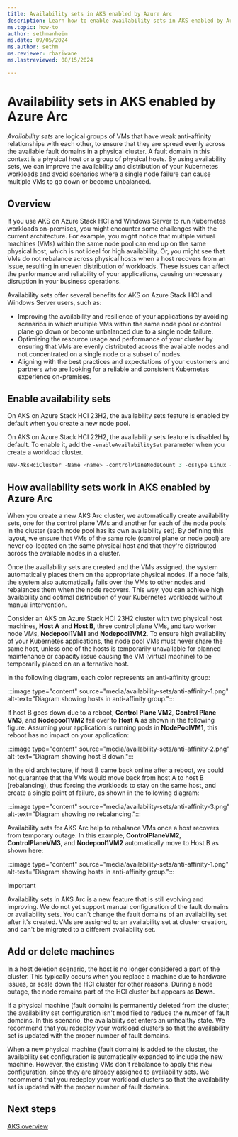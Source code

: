 ```yaml
---
title: Availability sets in AKS enabled by Azure Arc
description: Learn how to enable availability sets in AKS enabled by Arc to improve the availability and distribution of your Kubernetes workloads.
ms.topic: how-to
author: sethmanheim
ms.date: 09/05/2024
ms.author: sethm 
ms.reviewer: rbaziwane
ms.lastreviewed: 08/15/2024

---
```


# Availability sets in AKS enabled by Azure Arc

*Availability sets* are logical groups of VMs that have weak anti-affinity relationships with each other, to ensure that they are spread evenly across the available fault domains in a physical cluster. A fault domain in this context is a physical host or a group of physical hosts. By using availability sets, we can improve the availability and distribution of your Kubernetes workloads and avoid scenarios where a single node failure can cause multiple VMs to go down or become unbalanced.

## Overview

If you use AKS on Azure Stack HCI and Windows Server to run Kubernetes workloads on-premises, you might encounter some challenges with the current architecture. For example, you might notice that multiple virtual machines (VMs) within the same node pool can end up on the same physical host, which is not ideal for high availability. Or, you might see that VMs do not rebalance across physical hosts when a host recovers from an issue, resulting in uneven distribution of workloads. These issues can affect the performance and reliability of your applications, causing unnecessary disruption in your business operations.

Availability sets offer several benefits for AKS on Azure Stack HCI and Windows Server users, such as:

- Improving the availability and resilience of your applications by avoiding scenarios in which multiple VMs within the same node pool or control plane go down or become unbalanced due to a single node failure.
- Optimizing the resource usage and performance of your cluster by ensuring that VMs are evenly distributed across the available nodes and not concentrated on a single node or a subset of nodes.
- Aligning with the best practices and expectations of your customers and partners who are looking for a reliable and consistent Kubernetes experience on-premises.

## Enable availability sets

On AKS on Azure Stack HCI 23H2, the availability sets feature is enabled by default when you create a new node pool.

On AKS on Azure Stack HCI 22H2, the availability sets feature is disabled by default. To enable it, add the `-enableAvailabilitySet` parameter when you create a workload cluster.

```powershell
New-AksHciCluster -Name <name> -controlPlaneNodeCount 3 -osType Linux -kubernetesVersion $kubernetesVersion -enableAvailabilitySet
```

## How availability sets work in AKS enabled by Azure Arc

When you create a new AKS Arc cluster, we automatically create availability sets, one for the control plane VMs and another for each of the node pools in the cluster (each node pool has its own availability set). By defining this layout, we ensure that VMs of the same role (control plane or node pool) are never co-located on the same physical host and that they're distributed across the available nodes in a cluster.

Once the availability sets are created and the VMs assigned, the system automatically places them on the appropriate physical nodes. If a node fails, the system also automatically fails over the VMs to other nodes and rebalances them when the node recovers. This way, you can achieve high availability and optimal distribution of your Kubernetes workloads without manual intervention.

Consider an AKS on Azure Stack HCI 23H2 cluster with two physical host machines, **Host A** and **Host B**, three control plane VMs, and two worker node VMs, **Nodepool1VM1** and **Nodepool1VM2**. To ensure high availability of your Kubernetes applications, the node pool VMs must never share the same host, unless one of the hosts is temporarily unavailable for planned maintenance or capacity issue causing the VM (virtual machine) to be temporarily placed on an alternative host.

In the following diagram, each color represents an anti-affinity group:  

:::image type="content" source="media/availability-sets/anti-affinity-1.png" alt-text="Diagram showing hosts in anti-affinity group.":::

If host B goes down due to a reboot, **Control Plane VM2**, **Control Plane VM3**, and **Nodepool1VM2** fail over to **Host A** as shown in the following figure. Assuming your application is running pods in **NodePoolVM1**, this reboot has no impact on your application:

:::image type="content" source="media/availability-sets/anti-affinity-2.png" alt-text="Diagram showing host B down.":::

In the old architecture, if host B came back online after a reboot, we could not guarantee that the VMs would move back from host A to host B (rebalancing), thus forcing the workloads to stay on the same host, and create a single point of failure, as shown in the following diagram:

:::image type="content" source="media/availability-sets/anti-affinity-3.png" alt-text="Diagram showing no rebalancing.":::

Availability sets for AKS Arc help to rebalance VMs once a host recovers from temporary outage. In this example, **ControlPlaneVM2**, **ControlPlaneVM3**, and **Nodepool1VM2** automatically move to Host B as shown here:

:::image type="content" source="media/availability-sets/anti-affinity-1.png" alt-text="Diagram showing hosts in anti-affinity group.":::

> [!IMPORTANT]
> Availability sets in AKS Arc is a new feature that is still evolving and improving. We do not yet support manual configuration of the fault domains or availability sets. You can't change the fault domains of an availability set after it's created. VMs are assigned to an availability set at cluster creation, and can't be migrated to a different availability set.

## Add or delete machines

In a host deletion scenario, the host is no longer considered a part of the cluster. This typically occurs when you replace a machine due to hardware issues, or scale down the HCI cluster for other reasons. During a node outage, the node remains part of the HCI cluster but appears as **Down**.

If a physical machine (fault domain) is permanently deleted from the cluster, the availability set configuration isn't modified to reduce the number of fault domains. In this scenario, the availability set enters an unhealthy state. We recommend that you redeploy your workload clusters so that the availability set is updated with the proper number of fault domains.

When a new physical machine (fault domain) is added to the cluster, the availability set configuration is automatically expanded to include the new machine. However, the existing VMs don't rebalance to apply this new configuration, since they are already assigned to availability sets. We recommend that you redeploy your workload clusters so that the availability set is updated with the proper number of fault domains.

## Next steps

[AKS overview](aks-overview.md)
